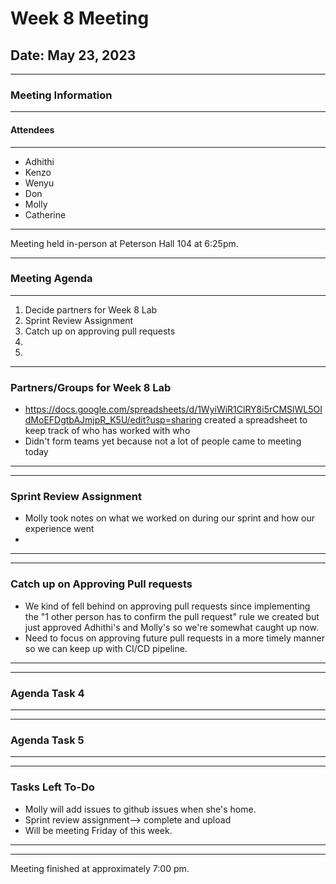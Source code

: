 
# Week 8 Meeting
## Date: May 23, 2023
___
### Meeting Information
____
#### Attendees
___
- Adhithi
- Kenzo
- Wenyu
- Don
- Molly
- Catherine

___
Meeting held in-person at Peterson Hall 104 at 6:25pm. 
___
### Meeting Agenda
___
1) Decide partners for Week 8 Lab
2) Sprint Review Assignment
3) Catch up on approving pull requests
4)
5)
____
### Partners/Groups for Week 8 Lab
- https://docs.google.com/spreadsheets/d/1WyiWiR1ClRY8i5rCMSlWL5OIdMoEFDgtbAJmjpR_K5U/edit?usp=sharing created a spreadsheet to keep track of who has worked with who
- Didn't form teams yet because not a lot of people came to meeting today
____

____
### Sprint Review Assignment
- Molly took notes on what we worked on during our sprint and how our experience went 
- 
___

____
### Catch up on Approving Pull requests
- We kind of fell behind on approving pull requests since implementing the "1 other person has to confirm the pull request" rule we created but just approved Adhithi's and Molly's so we're
somewhat caught up now. 
- Need to focus on approving future pull requests in a more timely manner so we can keep up with CI/CD pipeline.
____

____
### Agenda Task 4
____

____
### Agenda Task 5
___



____
### Tasks Left To-Do
- Molly will add issues to github issues when she's home. 
- Sprint review assignment--> complete and upload
- Will be meeting Friday of this week. 
____


---
Meeting finished at approximately 7:00 pm. 
